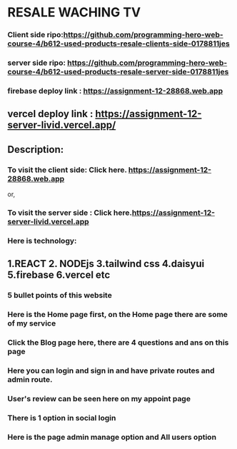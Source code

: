 # RESALE WACHING TV

### Client side ripo:https://github.com/programming-hero-web-course-4/b612-used-products-resale-clients-side-0178811jes

### server side ripo: https://github.com/programming-hero-web-course-4/b612-used-products-resale-server-side-0178811jes

### firebase deploy link : https://assignment-12-28868.web.app

## vercel deploy link : https://assignment-12-server-livid.vercel.app/


## Description:
### To visit the client side: Click here. https://assignment-12-28868.web.app
or,

### To visit the server side : Click here.https://assignment-12-server-livid.vercel.app
### Here is technology:
## 1.REACT 2. NODEjs 3.tailwind css 4.daisyui 5.firebase 6.vercel etc

### 5 bullet points of this website
### Here is the Home page first, on the Home page there are some of my service
### Click the Blog page here, there are 4 questions and ans on this page
### Here you can login and sign in and have private routes and admin route.
### User's review can be seen here on my appoint page
### There is 1 option in social login
### Here is the page admin manage option and All users option